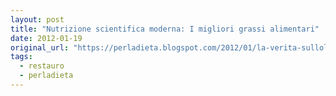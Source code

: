 ```yaml
---
layout: post
title: "Nutrizione scientifica moderna: I migliori grassi alimentari"
date: 2012-01-19
original_url: "https://perladieta.blogspot.com/2012/01/la-verita-sullolio-doliva.html"
tags:
  - restauro
  - perladieta
---
```



